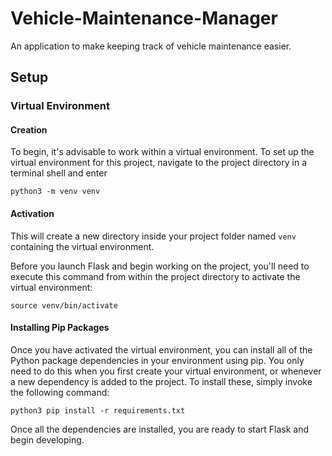 # Vehicle-Maintenance-Manager

An application to make keeping track of vehicle maintenance easier.

## Setup

### Virtual Environment

#### Creation

To begin, it's advisable to work within a virtual environment. To set up the virtual environment for this project, navigate to the project directory in a terminal shell and enter

```shell
python3 -m venv venv
```

#### Activation

This will create a new directory inside your project folder named `venv` containing the virtual environment.

Before you launch Flask and begin working on the project, you'll need to execute this command from within the project directory to activate the virtual environment:

```shell
source venv/bin/activate
```

#### Installing Pip Packages

Once you have activated the virtual environment, you can install all of the Python package dependencies in your environment using pip. You only need to do this when you first create your virtual environment, or whenever a new dependency is added to the project. To install these, simply invoke the following command:

```shell
python3 pip install -r requirements.txt
```

Once all the dependencies are installed, you are ready to start Flask and begin developing.
